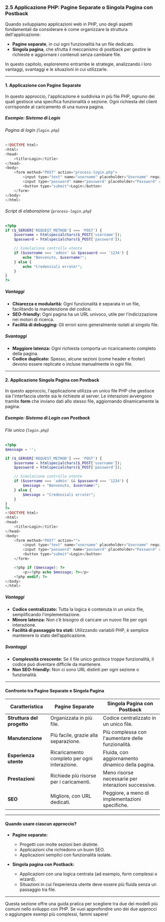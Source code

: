 ### **2.5 Applicazione PHP: Pagine Separate o Singola Pagina con Postback**

Quando sviluppiamo applicazioni web in PHP, uno degli aspetti fondamentali da considerare è come organizzare la struttura dell'applicazione:  
- **Pagine separate**, in cui ogni funzionalità ha un file dedicato.  
- **Singola pagina**, che sfrutta il meccanismo di postback per gestire le richieste e aggiornare i contenuti senza cambiare file.

In questo capitolo, esploreremo entrambe le strategie, analizzando i loro vantaggi, svantaggi e le situazioni in cui utilizzarle.

---

#### **1. Applicazione con Pagine Separate**
In questo approccio, l'applicazione è suddivisa in più file PHP, ognuno dei quali gestisce una specifica funzionalità o sezione. Ogni richiesta del client corrisponde al caricamento di una nuova pagina.

##### **Esempio: Sistema di Login**
###### Pagina di login (`login.php`)
```php
<!DOCTYPE html>
<html>
<head>
    <title>Login</title>
</head>
<body>
    <form method="POST" action="process-login.php">
        <input type="text" name="username" placeholder="Username" required>
        <input type="password" name="password" placeholder="Password" required>
        <button type="submit">Login</button>
    </form>
</body>
</html>
```

###### Script di elaborazione (`process-login.php`)
```php
<?php
if ($_SERVER['REQUEST_METHOD'] === 'POST') {
    $username = htmlspecialchars($_POST['username']);
    $password = htmlspecialchars($_POST['password']);

    // Simulazione controllo utente
    if ($username === 'admin' && $password === '1234') {
        echo "Benvenuto, $username!";
    } else {
        echo "Credenziali errate!";
    }
}
?>
```

##### **Vantaggi**
- **Chiarezza e modularità:** Ogni funzionalità è separata in un file, facilitando la manutenzione del codice.
- **SEO-friendly:** Ogni pagina ha un URL univoco, utile per l'indicizzazione nei motori di ricerca.
- **Facilità di debugging:** Gli errori sono generalmente isolati al singolo file.

##### **Svantaggi**
- **Maggiore latenza:** Ogni richiesta comporta un ricaricamento completo della pagina.
- **Codice duplicato:** Spesso, alcune sezioni (come header e footer) devono essere replicate o incluse manualmente in ogni file.

---

#### **2. Applicazione Singola Pagina con Postback**
In questo approccio, l'applicazione utilizza un unico file PHP che gestisce sia l'interfaccia utente sia le richieste al server. Le interazioni avvengono tramite **form** che inviano dati allo stesso file, aggiornando dinamicamente la pagina.

##### **Esempio: Sistema di Login con Postback**
###### File unico (`login.php`)
```php
<?php
$message = '';

if ($_SERVER['REQUEST_METHOD'] === 'POST') {
    $username = htmlspecialchars($_POST['username']);
    $password = htmlspecialchars($_POST['password']);

    // Simulazione controllo utente
    if ($username === 'admin' && $password === '1234') {
        $message = "Benvenuto, $username!";
    } else {
        $message = "Credenziali errate!";
    }
}
?>
<!DOCTYPE html>
<html>
<head>
    <title>Login</title>
</head>
<body>
    <form method="POST" action="">
        <input type="text" name="username" placeholder="Username" required>
        <input type="password" name="password" placeholder="Password" required>
        <button type="submit">Login</button>
    </form>

    <?php if ($message): ?>
        <p><?php echo $message; ?></p>
    <?php endif; ?>
</body>
</html>
```

##### **Vantaggi**
- **Codice centralizzato:** Tutta la logica è contenuta in un unico file, semplificando l'implementazione.
- **Minore latenza:** Non c’è bisogno di caricare un nuovo file per ogni interazione.
- **Facilità di passaggio tra stati:** Utilizzando variabili PHP, è semplice mantenere lo stato dell’applicazione.

##### **Svantaggi**
- **Complessità crescente:** Se il file unico gestisce troppe funzionalità, il codice può diventare difficile da mantenere.
- **Non SEO-friendly:** Non ci sono URL distinti per ogni sezione o funzionalità.

---

#### **Confronto tra Pagine Separate e Singola Pagina**
| **Caratteristica**          | **Pagine Separate**                        | **Singola Pagina con Postback**          |
|------------------------------|--------------------------------------------|------------------------------------------|
| **Struttura del progetto**   | Organizzata in più file.                   | Codice centralizzato in un unico file.   |
| **Manutenzione**             | Più facile, grazie alla separazione.       | Più complessa con l'aumentare delle funzionalità. |
| **Esperienza utente**        | Ricaricamento completo per ogni interazione. | Fluida, con aggiornamento dinamico della pagina. |
| **Prestazioni**              | Richiede più risorse per i caricamenti.    | Meno risorse necessarie per interazioni successive. |
| **SEO**                      | Migliore, con URL dedicati.                | Peggiore, a meno di implementazioni specifiche. |

---

#### **Quando usare ciascun approccio?**
- **Pagine separate:**  
  - Progetti con molte sezioni ben distinte.
  - Applicazioni che richiedono un buon SEO.
  - Applicazioni semplici con funzionalità isolate.

- **Singola pagina con Postback:**  
  - Applicazioni con una logica centrata (ad esempio, form complessi o wizard).
  - Situazioni in cui l’esperienza utente deve essere più fluida senza un passaggio tra file.

---

Questa sezione offre una guida pratica per scegliere tra due dei modelli più comuni nello sviluppo con PHP. Se vuoi approfondire uno dei due approcci o aggiungere esempi più complessi, fammi sapere!